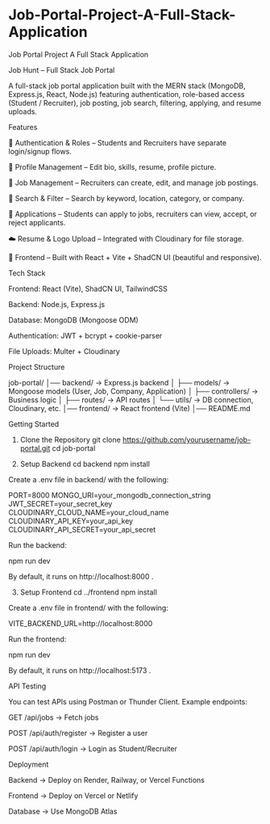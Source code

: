 # Job-Portal-Project-A-Full-Stack-Application
Job Portal Project A Full Stack Application

Job Hunt – Full Stack Job Portal

A full-stack job portal application built with the MERN stack (MongoDB, Express.js, React, Node.js) featuring authentication, role-based access (Student / Recruiter), job posting, job search, filtering, applying, and resume uploads.

Features

🔐 Authentication & Roles – Students and Recruiters have separate login/signup flows.

👤 Profile Management – Edit bio, skills, resume, profile picture.

💼 Job Management – Recruiters can create, edit, and manage job postings.

🔎 Search & Filter – Search by keyword, location, category, or company.

📄 Applications – Students can apply to jobs, recruiters can view, accept, or reject applicants.

☁️ Resume & Logo Upload – Integrated with Cloudinary for file storage.

🎨 Frontend – Built with React + Vite + ShadCN UI (beautiful and responsive).

Tech Stack

Frontend: React (Vite), ShadCN UI, TailwindCSS

Backend: Node.js, Express.js

Database: MongoDB (Mongoose ODM)

Authentication: JWT + bcrypt + cookie-parser

File Uploads: Multer + Cloudinary

Project Structure

job-portal/
│── backend/ → Express.js backend
│ ├── models/ → Mongoose models (User, Job, Company, Application)
│ ├── controllers/ → Business logic
│ ├── routes/ → API routes
│ └── utils/ → DB connection, Cloudinary, etc.
│── frontend/ → React frontend (Vite)
│── README.md

Getting Started
1. Clone the Repository
git clone https://github.com/yourusername/job-portal.git
cd job-portal

2. Setup Backend
cd backend
npm install


Create a .env file in backend/ with the following:

PORT=8000
MONGO_URI=your_mongodb_connection_string
JWT_SECRET=your_secret_key
CLOUDINARY_CLOUD_NAME=your_cloud_name
CLOUDINARY_API_KEY=your_api_key
CLOUDINARY_API_SECRET=your_api_secret


Run the backend:

npm run dev


By default, it runs on http://localhost:8000
.

3. Setup Frontend
cd ../frontend
npm install


Create a .env file in frontend/ with the following:

VITE_BACKEND_URL=http://localhost:8000


Run the frontend:

npm run dev


By default, it runs on http://localhost:5173
.

API Testing

You can test APIs using Postman or Thunder Client. Example endpoints:

GET /api/jobs → Fetch jobs

POST /api/auth/register → Register a user

POST /api/auth/login → Login as Student/Recruiter



Deployment

Backend → Deploy on Render, Railway, or Vercel Functions

Frontend → Deploy on Vercel or Netlify

Database → Use MongoDB Atlas
